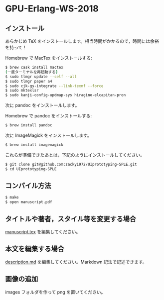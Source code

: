 # GPU-Erlang-WS-2018

## インストール

あらかじめ TeX をインストールします。相当時間がかかるので，時間には余裕を持って！

Homebrew で MacTex をインストールする:

```bash
$ brew cask install mactex
(一度ターミナルを再起動する)
$ sudo tlmgr update --self --all
$ sudo tlmgr paper a4
$ sudo cjk-gs-integrate --link-texmf --force
$ sudo mktexlsr
$ sudo kanji-config-updmap-sys hiragino-elcapitan-pron
```

次に pandoc をインストールします。

Homebrew で pandoc をインストールする:

```bash
$ brew install pandoc
```

次に ImageMagick をインストールします。

```bash
$ brew install imagemagick
```

これらが準備できたあとは，下記のようにインストールしてください。

```bash
$ git clone git@github.com:zacky1972/UIprototyping-SPLE.git
$ cd UIprototyping-SPLE
```

## コンパイル方法

```bash
$ make
$ open manuscript.pdf
```

## タイトルや著者，スタイル等を変更する場合

[manuscript.tex](https://github.com/zacky1972/UIprototyping-SPLE/blob/master/manuscript.tex) を編集してください。

## 本文を編集する場合

[description.md](https://github.com/zacky1972/UIprototyping-SPLE/blob/master/description.md) を編集してください。Markdown 記法で記述できます。

## 画像の追加

images フォルダを作って png を置いてください。
